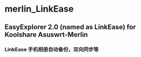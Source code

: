 # merlin_LinkEase

## EasyExplorer 2.0 (named as LinkEase) for Koolshare Asuswrt-Merlin

### LinkEase 手机相册自动备份，双向同步等

